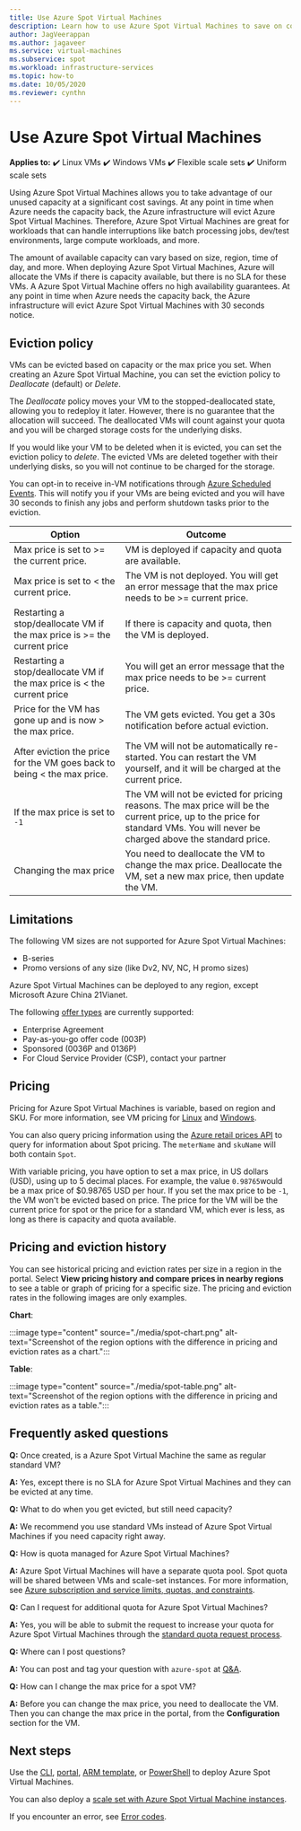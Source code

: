 ```yaml
---
title: Use Azure Spot Virtual Machines 
description: Learn how to use Azure Spot Virtual Machines to save on costs.
author: JagVeerappan
ms.author: jagaveer
ms.service: virtual-machines
ms.subservice: spot
ms.workload: infrastructure-services
ms.topic: how-to
ms.date: 10/05/2020
ms.reviewer: cynthn
---
```



# Use Azure Spot Virtual Machines 

**Applies to:** :heavy_check_mark: Linux VMs :heavy_check_mark: Windows VMs :heavy_check_mark: Flexible scale sets :heavy_check_mark: Uniform scale sets

Using Azure Spot Virtual Machines allows you to take advantage of our unused capacity at a significant cost savings. At any point in time when Azure needs the capacity back, the Azure infrastructure will evict Azure Spot Virtual Machines. Therefore, Azure Spot Virtual Machines are great for workloads that can handle interruptions like batch processing jobs, dev/test environments, large compute workloads, and more.

The amount of available capacity can vary based on size, region, time of day, and more. When deploying Azure Spot Virtual Machines, Azure will allocate the VMs if there is capacity available, but there is no SLA for these VMs. A Azure Spot Virtual Machine offers no high availability guarantees. At any point in time when Azure needs the capacity back, the Azure infrastructure will evict Azure Spot Virtual Machines with 30 seconds notice. 


## Eviction policy

VMs can be evicted based on capacity or the max price you set. When creating an Azure Spot Virtual Machine, you can set the eviction policy to *Deallocate* (default) or *Delete*. 

The *Deallocate* policy moves your VM to the stopped-deallocated state, allowing you to redeploy it later. However, there is no guarantee that the allocation will succeed. The deallocated VMs will count against your quota and you will be charged storage costs for the underlying disks. 

If you would like your VM to be deleted when it is evicted, you can set the eviction policy to *delete*. The evicted VMs are deleted together with their underlying disks, so you will not continue to be charged for the storage. 

You can opt-in to receive in-VM notifications through [Azure Scheduled Events](./linux/scheduled-events.md). This will notify you if your VMs are being evicted and you will have 30 seconds to finish any jobs and perform shutdown tasks prior to the eviction. 


| Option | Outcome |
|--------|---------|
| Max price is set to >= the current price. | VM is deployed if capacity and quota are available. |
| Max price is set to < the current price. | The VM is not deployed. You will get an error message that the max price needs to be >= current price. |
| Restarting a stop/deallocate VM if the max price is >= the current price | If there is capacity and quota, then the VM is deployed. |
| Restarting a stop/deallocate VM if the max price is < the current price | You will get an error message that the max price needs to be >= current price. | 
| Price for the VM has gone up and is now > the max price. | The VM gets evicted. You get a 30s notification before actual eviction. | 
| After eviction the price for the VM goes back to being < the max price. | The VM will not be automatically re-started. You can restart the VM yourself, and it will be charged at the current price. |
| If the max price is set to `-1` | The VM will not be evicted for pricing reasons. The max price will be the current price, up to the price for standard VMs. You will never be charged above the standard price.| 
| Changing the max price | You need to deallocate the VM to change the max price. Deallocate the VM, set a new max price, then update the VM. |


## Limitations

The following VM sizes are not supported for Azure Spot Virtual Machines:
 - B-series
 - Promo versions of any size (like Dv2, NV, NC, H promo sizes)

Azure Spot Virtual Machines can be deployed to any region, except Microsoft Azure China 21Vianet.

<a name="channel"></a>

The following [offer types](https://azure.microsoft.com/support/legal/offer-details/) are currently supported:

-	Enterprise Agreement 
-	Pay-as-you-go offer code (003P)
-	Sponsored (0036P and 0136P)
- For Cloud Service Provider (CSP), contact your partner


## Pricing

Pricing for Azure Spot Virtual Machines is variable, based on region and SKU. For more information, see VM pricing for [Linux](https://azure.microsoft.com/pricing/details/virtual-machines/linux/) and [Windows](https://azure.microsoft.com/pricing/details/virtual-machines/windows/). 

You can also query pricing information using the [Azure retail prices API](/rest/api/cost-management/retail-prices/azure-retail-prices) to query for information about Spot pricing. The `meterName` and `skuName` will both contain `Spot`.

With variable pricing, you have option to set a max price, in US dollars (USD), using up to 5 decimal places. For example, the value `0.98765`would be a max price of $0.98765 USD per hour. If you set the max price to be `-1`, the VM won't be evicted based on price. The price for the VM will be the current price for spot or the price for a standard VM, which ever is less, as long as there is capacity and quota available.

## Pricing and eviction history

You can see historical pricing and eviction rates per size in a region in the portal. Select **View pricing history and compare prices in nearby regions** to see a table or graph of pricing for a specific size.  The pricing and eviction rates in the following images are only examples. 

**Chart**:

:::image type="content" source="./media/spot-chart.png" alt-text="Screenshot of the region options with the difference in pricing and eviction rates as a chart.":::

**Table**:

:::image type="content" source="./media/spot-table.png" alt-text="Screenshot of the region options with the difference in pricing and eviction rates as a table.":::



##  Frequently asked questions

**Q:** Once created, is a Azure Spot Virtual Machine the same as regular standard VM?

**A:** Yes, except there is no SLA for Azure Spot Virtual Machines and they can be evicted at any time.


**Q:** What to do when you get evicted, but still need capacity?

**A:** We recommend you use standard VMs instead of Azure Spot Virtual Machines if you need capacity right away.


**Q:** How is quota managed for Azure Spot Virtual Machines?

**A:** Azure Spot Virtual Machines will have a separate quota pool. Spot quota will be shared between VMs and scale-set instances. For more information, see [Azure subscription and service limits, quotas, and constraints](../azure-resource-manager/management/azure-subscription-service-limits.md).


**Q:** Can I request for additional quota for Azure Spot Virtual Machines?

**A:** Yes, you will be able to submit the request to increase your quota for Azure Spot Virtual Machines through the [standard quota request process](../azure-portal/supportability/per-vm-quota-requests.md).


**Q:** Where can I post questions?

**A:** You can post and tag your question with `azure-spot` at [Q&A](/answers/topics/azure-spot.html). 


**Q:** How can I change the max price for a spot VM?

**A:** Before you can change the max price, you need to deallocate the VM. Then you can change the max price in the portal, from the **Configuration** section for the VM. 

## Next steps
Use the [CLI](./linux/spot-cli.md), [portal](spot-portal.md), [ARM template](./linux/spot-template.md), or [PowerShell](./windows/spot-powershell.md) to deploy Azure Spot Virtual Machines.

You can also deploy a [scale set with Azure Spot Virtual Machine instances](../virtual-machine-scale-sets/use-spot.md).

If you encounter an error, see [Error codes](./error-codes-spot.md).
